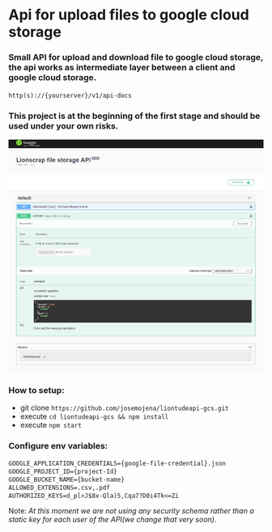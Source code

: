 # Api for upload files to google cloud storage


### Small API for upload and download file to google cloud storage, the api works as intermediate layer between a client and google cloud storage.

`http(s)://{yourserver}/v1/api-docs`


### This project is at the beginning of the first stage and should be used under your own risks.

![alt text](apidocs.jpg "Swager ui for api doc")


### How to setup:

* git clone  `https://github.com/josemojena/liontudeapi-gcs.git`
* execute `cd liontudeapi-gcs && npm install`
* execute `npm start`


### Configure env variables:

```
GOOGLE_APPLICATION_CREDENTIALS={google-file-credential}.json
GOOGLE_PROJECT_ID={project-Id}
GOOGLE_BUCKET_NAME={bucket-name}
ALLOWED_EXTENSIONS=.csv,.pdf
AUTHORIZED_KEYS=d_pl>J$8x-Qla)5,Cqa7?D0i4Tk<=Zi
```


Note: *At this moment we are not using any security schema rather than a static key for each user of the API(we change that very soon)*.
